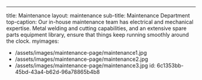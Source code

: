 ---
title: Maintenance
layout: maintenance
sub-title: Maintenance Department
top-caption: Our in-house maintenance team has electrical and mechanical expertise. Metal welding and cutting capabilities, and an extensive spare parts equipment library, ensure that things keep running smoothly around the clock. 
myimages:
  - /assets/images/maintenance-page/maintenance1.jpg
  - /assets/images/maintenance-page/maintenance2.jpg
  - /assets/images/maintenance-page/maintenance3.jpg
id: 6c1353bb-45bd-43a4-b62d-96a78865b4b8
